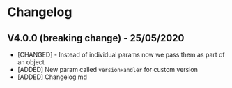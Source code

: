 # Changelog

## V4.0.0 (breaking change) - 25/05/2020

* [CHANGED] - Instead of individual params now we pass them as part of an object
* [ADDED] New param called `versionHandler` for custom version
* [ADDED] Changelog.md